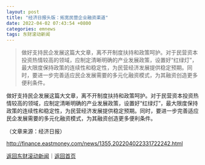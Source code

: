 ```yaml
---
layout: post
title: "经济日报头版：拓宽民营企业融资渠道"
date: 2022-04-02 07:43:54 +0800
categories: emnews
tags: 东财滚动新闻
---
```

> 做好支持民企发展这篇大文章，离不开制度扶持和政策呵护。对于民营资本投资热情较高的领域，应制定清晰明确的产业发展政策，设置好“红绿灯”，最大限度保持政策的连续性和稳定性，为民营经济发展提供稳定预期。同时，要进一步完善适应民企发展需要的多元化融资模式，为其融资创造更多便利条件。

<p>做好支持民企发展这篇大文章，离不开制度扶持和政策呵护。对于民营资本投资热情较高的领域，应制定清晰明确的产业发展政策，设置好“红绿灯”，最大限度保持政策的连续性和稳定性，为民营经济发展提供稳定预期。同时，要进一步完善适应民企发展需要的多元化融资模式，为其融资创造更多便利条件。</p><p class="em_media">（文章来源：经济日报）</p>

<http://finance.eastmoney.com/news/1355,202204022331722242.html>

[返回东财滚动新闻](//finews.withounder.com/emnews/)｜[返回首页](//finews.withounder.com/)